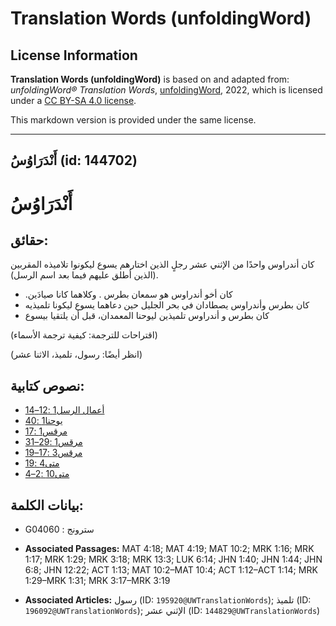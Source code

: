 # Translation Words (unfoldingWord)

## License Information

**Translation Words (unfoldingWord)** is based on and adapted from: _unfoldingWord® Translation Words_, [unfoldingWord](https://unfoldingword.org/utw), 2022, which is licensed under a [CC BY-SA 4.0 license](https://creativecommons.org/licenses/by-sa/4.0/legalcode.en).

This markdown version is provided under the same license.



--------------------------------

## أَنْدَرَاوُسُ (id: 144702)

أَنْدَرَاوُسُ
=============

حقائق:
------

كان أندراوس واحدًا من الإثني عشر رجلٍ الذين اختارهم يسوع ليكونوا تلاميذه المقربين (الذين أطلق عليهم فيما بعد اسم الرسل).

* .كان أخو أندراوس هو سمعان بطرس . وكلاهما كانا صيادَين
* كان بطرس وأندراوس يصطادان في بحر الجليل حين دعاهما يسوع ليكونا تلميذيه
* كان بطرس و أندراوس تلميذين ليوحنا المعمدان، قبل أن يلتقيا بيسوع

(اقتراحات للترجمة: كيفية ترجمة الأسماء)

(انظر أيضًا: رسول، تلميذ، الاثنا عشر)

نصوص كتابية:
------------

* [أعمال الرسل1 :12–14](https://ref.ly/Acts1:12-Acts1:14)
* [يوحنا1 :40](https://ref.ly/John1:40)
* [مرقس1 :17](https://ref.ly/Mark1:17)
* [مرقس1 :29–31](https://ref.ly/Mark1:29-Mark1:31)
* [مرقس3 :17–19](https://ref.ly/Mark3:17-Mark3:19)
* [متى4 :19](https://ref.ly/Matt4:19)
* [متى10 :2–4](https://ref.ly/Matt10:2-Matt10:4)

بيانات الكلمة:
--------------

* G04060 : سترونج

* **Associated Passages:** MAT 4:18; MAT 4:19; MAT 10:2; MRK 1:16; MRK 1:17; MRK 1:29; MRK 3:18; MRK 13:3; LUK 6:14; JHN 1:40; JHN 1:44; JHN 6:8; JHN 12:22; ACT 1:13; MAT 10:2–MAT 10:4; ACT 1:12–ACT 1:14; MRK 1:29–MRK 1:31; MRK 3:17–MRK 3:19
* **Associated Articles:** رسول (ID: `195920@UWTranslationWords`); تلميذ (ID: `196092@UWTranslationWords`); الإثني عشر (ID: `144829@UWTranslationWords`)

